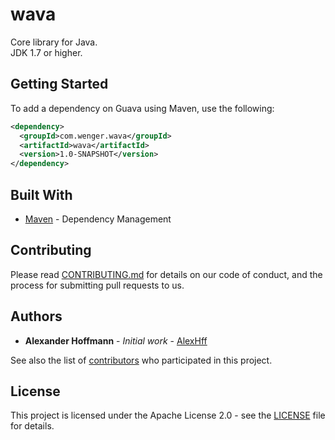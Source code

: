 # wava
Core library for Java.\
JDK 1.7 or higher.

## Getting Started

To add a dependency on Guava using Maven, use the following:

```xml
<dependency>
  <groupId>com.wenger.wava</groupId>
  <artifactId>wava</artifactId>
  <version>1.0-SNAPSHOT</version>
</dependency>
```

## Built With

* [Maven](https://maven.apache.org/) - Dependency Management

## Contributing

Please read [CONTRIBUTING.md]() for details on our code of conduct, and the process for submitting pull requests to us.

## Authors

* **Alexander Hoffmann** - *Initial work* - [AlexHff](https://github.com/AlexHff)

See also the list of [contributors](https://github.com/AlexHff/wava/graphs/contributors) who participated in this project.

## License

This project is licensed under the Apache License 2.0 - see the [LICENSE](LICENSE) file for details.

